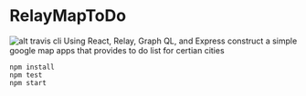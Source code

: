 # RelayMapToDo
![alt travis cli](https://travis-ci.org/aljones15/RelayMapToDo.svg?branch=master)
Using React, Relay, Graph QL, and Express construct a simple google map apps that provides to do list for certian cities


```
npm install
npm test
npm start
```
